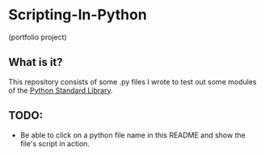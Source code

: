 # Scripting-In-Python
(portfolio project)
## What is it?
This repository consists of some .py files I wrote to test out some modules of the [Python Standard Library](https://docs.python.org/3/library/).
 
## TODO:
- Be able to click on a python file name in this README and show the file's script in action.
